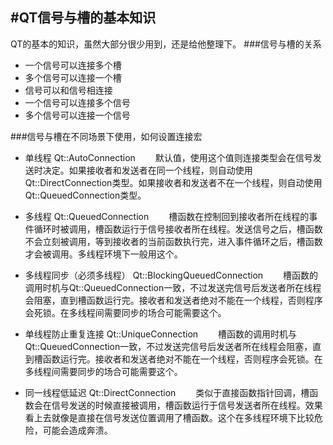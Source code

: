 #QT信号与槽的基本知识
--------------------------
QT的基本的知识，虽然大部分很少用到，还是给他整理下。
###信号与槽的关系
 - 一个信号可以连接多个槽
 - 多个信号可以连接一个槽
 - 信号可以和信号相连接
 - 一个信号可以连接多个信号
 - 多个信号可以连接一个信号

###信号与槽在不同场景下使用，如何设置连接宏
 - 单线程 Qt::AutoConnection
   &emsp;&emsp;默认值，使用这个值则连接类型会在信号发送时决定。如果接收者和发送者在同一个线程，则自动使用Qt::DirectConnection类型。如果接收者和发送者不在一个线程，则自动使用Qt::QueuedConnection类型。

 - 多线程 Qt::QueuedConnection
   &emsp;&emsp;槽函数在控制回到接收者所在线程的事件循环时被调用，槽函数运行于信号接收者所在线程。发送信号之后，槽函数不会立刻被调用，等到接收者的当前函数执行完，进入事件循环之后，槽函数才会被调用。多线程环境下一般用这个。
 
 - 多线程同步（必须多线程） Qt::BlockingQueuedConnection
  &emsp;&emsp;槽函数的调用时机与Qt::QueuedConnection一致，不过发送完信号后发送者所在线程会阻塞，直到槽函数运行完。接收者和发送者绝对不能在一个线程，否则程序会死锁。在多线程间需要同步的场合可能需要这个。


 - 单线程防止重复连接 Qt::UniqueConnection
    &emsp;&emsp;槽函数的调用时机与Qt::QueuedConnection一致，不过发送完信号后发送者所在线程会阻塞，直到槽函数运行完。接收者和发送者绝对不能在一个线程，否则程序会死锁。在多线程间需要同步的场合可能需要这个。
 
 - 同一线程低延迟  Qt::DirectConnection
 	 &emsp;&emsp;类似于直接函数指针回调，槽函数会在信号发送的时候直接被调用，槽函数运行于信号发送者所在线程。效果看上去就像是直接在信号发送位置调用了槽函数。这个在多线程环境下比较危险，可能会造成奔溃。